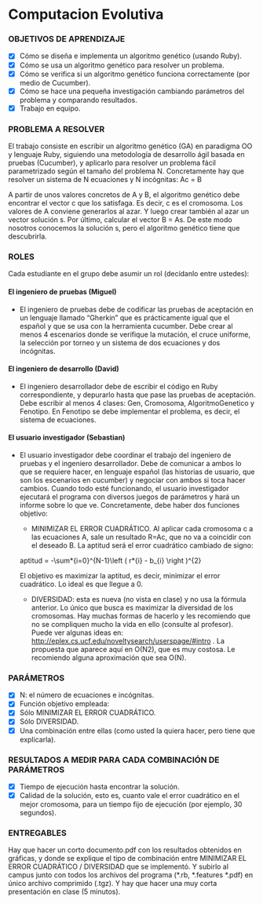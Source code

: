 # Computacion Evolutiva

### OBJETIVOS DE APRENDIZAJE
  - [x] Cómo se diseña e implementa un algoritmo genético (usando Ruby).
  - [x] Cómo se usa un algoritmo genético para resolver un problema.
  - [x] Cómo se verifica si un algoritmo genético funciona correctamente (por medio de Cucumber).
  - [x] Cómo se hace una pequeña investigación cambiando parámetros del problema y comparando resultados.
  - [x] Trabajo en equipo.

### PROBLEMA A RESOLVER
El trabajo consiste en escribir un algoritmo genético (GA) en paradigma OO y lenguaje Ruby,
siguiendo una metodología de desarrollo ágil basada en pruebas (Cucumber), y aplicarlo para resolver
un problema fácil parametrizado según el tamaño del problema N. Concretamente hay que resolver un
sistema de N ecuaciones y N incógnitas: Ac = B
 

A partir de unos valores concretos de A y B, el algoritmo genético debe encontrar el vector c que los
satisfaga. Es decir, c es el cromosoma.
Los valores de A conviene generarlos al azar. Y luego crear también al azar un vector solución s. Por
último, calcular el vector B = As. De este modo nosotros conocemos la solución s, pero el algoritmo
genético tiene que descubrirla.


### ROLES
Cada estudiante en el grupo debe asumir un rol (decídanlo entre ustedes):
  
  #### El ingeniero de pruebas (Miguel)
  - El ingeniero de pruebas debe de codificar las pruebas de aceptación en un lenguaje llamado
  “Gherkin” que es prácticamente igual que el español y que se usa con la herramienta cucumber.
  Debe crear al menos 4 escenarios donde se verifique la mutación, el cruce uniforme, la
  selección por torneo y un sistema de dos ecuaciones y dos incógnitas.
  
 
  #### El ingeniero de desarrollo (David)
  - El ingeniero desarrollador debe de escribir el código en Ruby correspondiente, y depurarlo
  hasta que pase las pruebas de aceptación. Debe escribir al menos 4 clases: Gen, Cromosoma,
  AlgoritmoGenetico y Fenotipo. En Fenotipo se debe implementar el problema, es decir, el
  sistema de ecuaciones.

  #### El usuario investigador (Sebastian)
  - El usuario investigador debe coordinar el trabajo del ingeniero de pruebas y el ingeniero
  desarrollador. Debe de comunicar a ambos lo que se requiere hacer, en lenguaje español (las
  historias de usuario, que son los escenarios en cucumber) y negociar con ambos si toca hacer
  cambios. Cuando todo esté funcionando, el usuario investigador ejecutará el programa con
  diversos juegos de parámetros y hará un informe sobre lo que ve. Concretamente, debe haber
  dos funciones objetivo:
  
    - MINIMIZAR EL ERROR CUADRÁTICO. Al aplicar cada cromosoma c a las ecuaciones
    A, sale un resultado R=Ac, que no va a coincidir con el deseado B. La aptitud será el error
    cuadrático cambiado de signo: 

    aptitud = -\sum*{i=0}\^{N-1}\left ( r*{i} - b\_{i} \right )\^{2}
    
    El objetivo es maximizar la
    aptitud, es decir, minimizar el error cuadrático. Lo ideal es que llegue a 0.
    
    - DIVERSIDAD: esta es nueva (no vista en clase) y no usa la fórmula anterior. Lo único que
    busca es maximizar la diversidad de los cromosomas. Hay muchas formas de hacerlo y les
    recomiendo que no se compliquen mucho la vida en ello (consulte al profesor). Puede ver
    algunas ideas en: http://eplex.cs.ucf.edu/noveltysearch/userspage/#intro . La propuesta que
    aparece aquí en O(N2), que es muy costosa. Le recomiendo alguna aproximación que sea
    O(N).
    
### PARÁMETROS
  - [x] N: el número de ecuaciones e incógnitas.
  - [x] Función objetivo empleada:
  - [x] Sólo MINIMIZAR EL ERROR CUADRÁTICO.
  - [x] Sólo DIVERSIDAD.
  - [x] Una combinación entre ellas (como usted la quiera hacer, pero tiene que explicarla).

### RESULTADOS A MEDIR PARA CADA COMBINACIÓN DE PARÁMETROS
  - [x] Tiempo de ejecución hasta encontrar la solución.
  - [x] Calidad de la solución, esto es, cuanto vale el error cuadrático en el mejor cromosoma, para un tiempo fijo de ejecución (por ejemplo, 30 segundos).

### ENTREGABLES
Hay que hacer un corto documento.pdf con los resultados obtenidos en gráficas, y donde se explique el
tipo de combinación entre MINIMIZAR EL ERROR CUADRÁTICO / DIVERSIDAD que se
implementó. Y subirlo al campus junto con todos los archivos del programa (*.rb, *.features *.pdf) en
único archivo comprimido (.tgz).
Y hay que hacer una muy corta presentación en clase (5 minutos).

